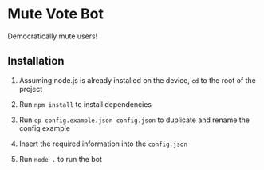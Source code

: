 # Mute Vote Bot
Democratically mute users!

## Installation

1. Assuming node.js is already installed on the device, `cd` to the root of the project

2. Run `npm install` to install dependencies

3. Run `cp config.example.json config.json` to duplicate and rename the config example

4. Insert the required information into the `config.json` 

5. Run `node .` to run the bot